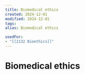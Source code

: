 ```yaml
---
title: Biomedical ethics
created: 2024-12-01
modified: 2024-12-01
tags: 
alias: Biomedical ethics

usedFor:
- "[[2132 Bioethics]]"
---
```

# Biomedical ethics
